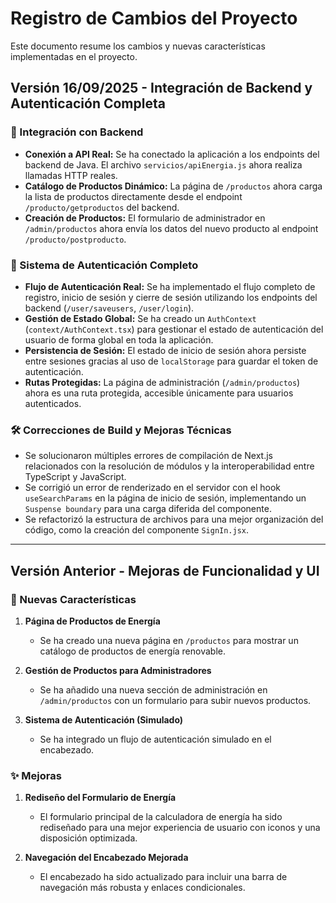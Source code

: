 # Registro de Cambios del Proyecto

Este documento resume los cambios y nuevas características implementadas en el proyecto.

## Versión 16/09/2025 - Integración de Backend y Autenticación Completa

### 🔌 Integración con Backend

-   **Conexión a API Real:** Se ha conectado la aplicación a los endpoints del backend de Java. El archivo `servicios/apiEnergia.js` ahora realiza llamadas HTTP reales.
-   **Catálogo de Productos Dinámico:** La página de `/productos` ahora carga la lista de productos directamente desde el endpoint `/producto/getproductos` del backend.
-   **Creación de Productos:** El formulario de administrador en `/admin/productos` ahora envía los datos del nuevo producto al endpoint `/producto/postproducto`.

### 🔐 Sistema de Autenticación Completo

-   **Flujo de Autenticación Real:** Se ha implementado el flujo completo de registro, inicio de sesión y cierre de sesión utilizando los endpoints del backend (`/user/saveusers`, `/user/login`).
-   **Gestión de Estado Global:** Se ha creado un `AuthContext` (`context/AuthContext.tsx`) para gestionar el estado de autenticación del usuario de forma global en toda la aplicación.
-   **Persistencia de Sesión:** El estado de inicio de sesión ahora persiste entre sesiones gracias al uso de `localStorage` para guardar el token de autenticación.
-   **Rutas Protegidas:** La página de administración (`/admin/productos`) ahora es una ruta protegida, accesible únicamente para usuarios autenticados.

### 🛠️ Correcciones de Build y Mejoras Técnicas

-   Se solucionaron múltiples errores de compilación de Next.js relacionados con la resolución de módulos y la interoperabilidad entre TypeScript y JavaScript.
-   Se corrigió un error de renderizado en el servidor con el hook `useSearchParams` en la página de inicio de sesión, implementando un `Suspense boundary` para una carga diferida del componente.
-   Se refactorizó la estructura de archivos para una mejor organización del código, como la creación del componente `SignIn.jsx`.

---

## Versión Anterior - Mejoras de Funcionalidad y UI

### 🚀 Nuevas Características

1.  **Página de Productos de Energía**
    -   Se ha creado una nueva página en `/productos` para mostrar un catálogo de productos de energía renovable.

2.  **Gestión de Productos para Administradores**
    -   Se ha añadido una nueva sección de administración en `/admin/productos` con un formulario para subir nuevos productos.

3.  **Sistema de Autenticación (Simulado)**
    -   Se ha integrado un flujo de autenticación simulado en el encabezado.

### ✨ Mejoras

1.  **Rediseño del Formulario de Energía**
    -   El formulario principal de la calculadora de energía ha sido rediseñado para una mejor experiencia de usuario con iconos y una disposición optimizada.

2.  **Navegación del Encabezado Mejorada**
    -   El encabezado ha sido actualizado para incluir una barra de navegación más robusta y enlaces condicionales.